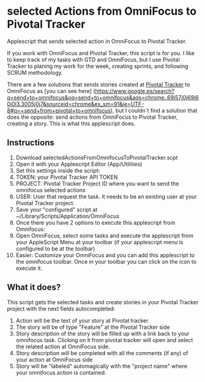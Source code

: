 selected Actions from OmniFocus to Pivotal Tracker
==================================================

Applescript that sends selected action in OmniFocus to Pivotal Tracker.

If you work with OmniFocus and Pivotal Tracker, this script is for you. I like to keep track of my tasks with GTD and OmniFocus, but I use Pivotal Tracker to planing my work for the week, creating sprints, and following SCRUM methodology.

There are a few solutions that sends stories created at [Pivotal Tracker](http://pivotaltracker.com) to OmniFocus as [you can see here] (https://www.google.es/search?q=send+to+omnifocus&oq=send+to+omnifocus&aqs=chrome..69i57j0j69i60j0l3.3005j0j7&sourceid=chrome&es_sm=91&ie=UTF-8#q=+send+from+pivotal+to+omnifocus), but I couldn´t find a solution that does the opposite: send actions from OmniFocus to Pivotal Tracker, creating a story. This is what this applescript does.

Instructions
------------

1. Download selectedActionsFromOmnifocusToPivotalTracker.scpt
2. Open it with your Applescript Editor (App/Utilities)
3. Set this settings inside the script:
  1. TOKEN: your Pivotal Tracker API TOKEN
  2. PROJECT: Pivotal Tracker Project ID where you want to send the omnifocus selected actions
  3. USER: User that request the task. It needs to be an existing user at your Pivotal Tracker project.
4. Save your "configured" script at ~/Library/Scripts/Application/OmniFocus
5. Once there you have 2 options to execute this applescript from Omnifocus:
  1. Open OmniFocus, select some tasks and execute the applescript from your AppleScript Menu at your toolbar (if your applescript menu is configured to be at the toolbar)
  2. Easier: Customize your OmniFocus and you can add this applescript to the omnifocus toolbar. Once in your toolbar you can click on the icon to execute it.

What it does?
-------------

This script gets the selected tasks and create stories in your Pivotal Tracker project with the next fields autocompleted:

1. Action will be the text of your story at Pivotal tracker
2. The story will be of type "Feature" at the Pivotal Tracker side
3. Story description of the story will be filled up with a link back to your omnifocus task. Clicking on it from pivotal tracker will open and select the related action at OmniFocus side.
4. Story description will be completed with all the comments (if any) of your action at OmniFocus side
5. Story will be "labeled" automagically with the "project name" where your omnifocus action is contained.






